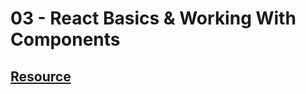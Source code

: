 # 03 - React Basics & Working With Components
## [Resource](https://github.com/academind/react-complete-guide-code/tree/03-react-basics-working-with-components)
